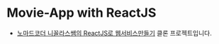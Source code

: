 # Movie-App with ReactJS
* <a href="https://academy.nomadcoders.co/p/reactjs-fundamentals">노마드코더 니꼴라스쌤의 ReactJS로 웹서비스만들기</a> 클론 프로젝트입니다.
